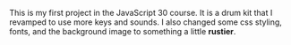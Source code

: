 This is my first project in the JavaScript 30 course. It is a drum kit that I revamped to use more keys and sounds. I also changed some css styling, fonts, and the background image to something a little **rustier**.
